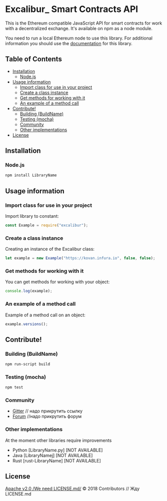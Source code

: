 # Excalibur_ Smart Contracts API

This is the Ethereum compatible JavaScript API for smart contracts for work with a decentralized exchange. It's available on npm as a node module.

You need to run a local Ethereum node to use this library.
For additional information you should use the [documentation](https://github.com/xclbrio/wiki/wiki/JavaScript-API) for this library.

## Table of Contents

* [Installation](#installation)
  * [Node.js](#nodejs)
* [Usage information](#usage-information)
  * [Import class for use in your project](#import-class-for-use-in-your-project)
  * [Create a class instance](#create-a-class-instance)
  * [Get methods for working with it](#get-methods-for-working-with-it)
  * [An example of a method call](#an-example-of-a-method-call)
* [Contribute!](#contribute)
  * [Building (BuildName)](#building-buildname)
  * [Testing (mocha)](#testing-mocha)
  * [Community](#community)
  * [Other implementations](#other-implementations)
* [License](#license)

## Installation

### Node.js

```bash
npm install LibraryName
```

## Usage information

### Import class for use in your project

Import library to constant:

```js
const Example = require("excalibur");
```

### Create a class instance

Creating an instance of the Excalibur class:

```js
let example = new Example("https://kovan.infura.io", false, false);
```

### Get methods for working with it

You can get methods for working with your object:

```js
console.log(example);
```

### An example of a method call

Example of a method call on an object:

```js
example.versions();
```

## Contribute!

### Building (BuildName)

```bash
npm run-script build
```


### Testing (mocha)

```bash
npm test
```

### Community
 * [Gitter]() // надо прикрутить ссылку
 * [Forum]() //надо прикрутить форум


### Other implementations

At the moment other libraries require improvements
 * Python [LibraryName.py] [NOT AVAILABLE]
 * Java [LibraryNamej] [NOT AVAILABLE]
 * Rust [rust-LibraryName] [NOT AVAILABLE]

## License

[Apache v2.0 /We need LICENSE.md/]() © 2018 Contributors // Жду LICENSE.md
